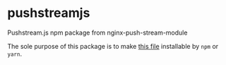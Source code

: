 # pushstreamjs
Pushstream.js npm package from nginx-push-stream-module

The sole purpose of this package is to make [this file](https://github.com/wandenberg/nginx-push-stream-module/blob/948a02808599edd5bf0709b3c683d75177543902/misc/js/pushstream.js) installable by ``npm`` or ``yarn``. 
